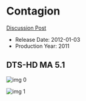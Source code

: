 # Contagion

[Discussion Post](https://www.avsforum.com/threads/bass-eq-for-filtered-movies.2995212/post-59376318)

* Release Date: 2012-01-03
* Production Year: 2011

## DTS-HD MA 5.1

![img 0](https://i.imgur.com/s6V2p2Q.jpg)

![img 1](https://i.imgur.com/CqA5KkA.png)


